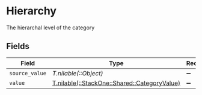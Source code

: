 # Hierarchy

The hierarchal level of the category


## Fields

| Field                                                                                | Type                                                                                 | Required                                                                             | Description                                                                          |
| ------------------------------------------------------------------------------------ | ------------------------------------------------------------------------------------ | ------------------------------------------------------------------------------------ | ------------------------------------------------------------------------------------ |
| `source_value`                                                                       | *T.nilable(::Object)*                                                                | :heavy_minus_sign:                                                                   | N/A                                                                                  |
| `value`                                                                              | [T.nilable(::StackOne::Shared::CategoryValue)](../../models/shared/categoryvalue.md) | :heavy_minus_sign:                                                                   | N/A                                                                                  |